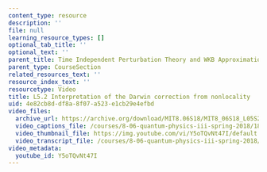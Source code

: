```yaml
---
content_type: resource
description: ''
file: null
learning_resource_types: []
optional_tab_title: ''
optional_text: ''
parent_title: Time Independent Perturbation Theory and WKB Approximation
parent_type: CourseSection
related_resources_text: ''
resource_index_text: ''
resourcetype: Video
title: L5.2 Interpretation of the Darwin correction from nonlocality
uid: 4e82cb8d-df8a-8f07-a523-e1cb29e4efbd
video_files:
  archive_url: https://archive.org/download/MIT8.06S18/MIT8_06S18_L05S2_300k.mp4
  video_captions_file: /courses/8-06-quantum-physics-iii-spring-2018/18ad511233b55e438723c8359ed62c02_Y5oTQvNt47I.vtt
  video_thumbnail_file: https://img.youtube.com/vi/Y5oTQvNt47I/default.jpg
  video_transcript_file: /courses/8-06-quantum-physics-iii-spring-2018/7813eff5f14c0f03649a96929d664f96_Y5oTQvNt47I.pdf
video_metadata:
  youtube_id: Y5oTQvNt47I
---
```

